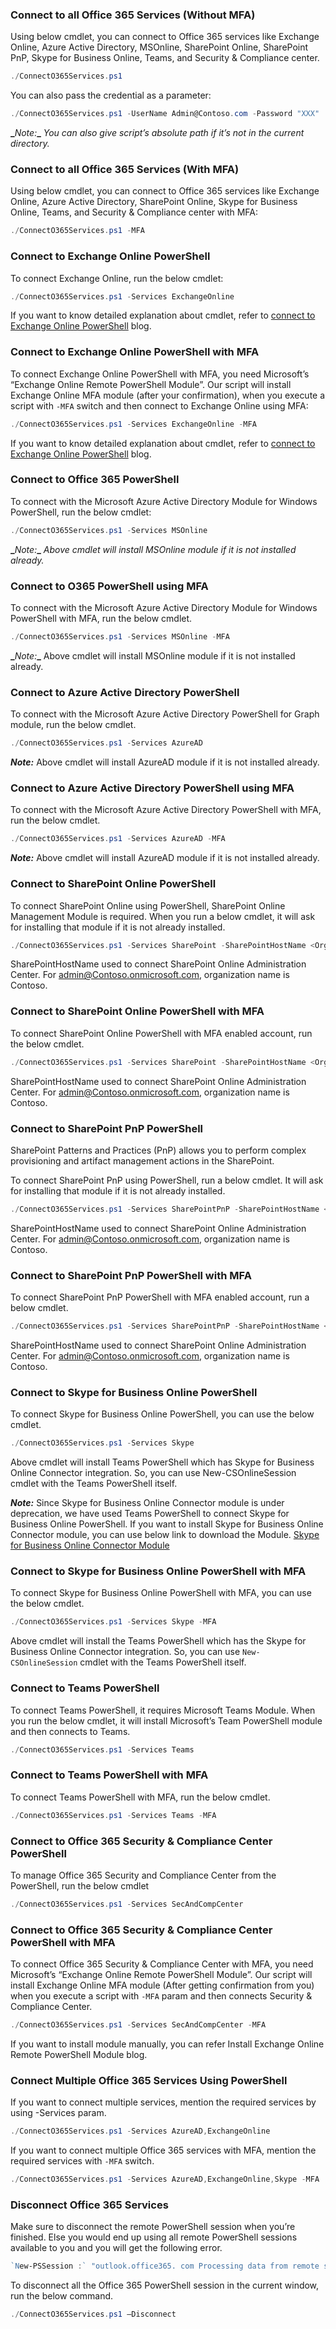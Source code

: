 ### Connect to all Office 365 Services (Without MFA)

Using below cmdlet, you can connect to Office 365 services like Exchange Online, Azure Active Directory, MSOnline, SharePoint Online, SharePoint PnP, Skype for Business Online, Teams, and Security & Compliance center.

``` powershell
./ConnectO365Services.ps1
```

You can also pass the credential as a parameter:

```powershell
./ConnectO365Services.ps1 -UserName Admin@Contoso.com -Password "XXX"
```

**_**_Note:_**_** *You can also give script’s absolute path if it’s not in the current directory.*

### Connect to all Office 365 Services (With MFA)

Using below cmdlet, you can connect to Office 365 services like Exchange Online, Azure Active Directory, SharePoint Online, Skype for Business Online, Teams, and Security & Compliance center with MFA:

```powershell
./ConnectO365Services.ps1 -MFA
```

### Connect to Exchange Online PowerShell

To connect Exchange Online, run the below cmdlet:

```powershell
./ConnectO365Services.ps1 -Services ExchangeOnline
```

If you want to know detailed explanation about cmdlet, refer to [connect to Exchange Online PowerShell](https://o365reports.com/2019/08/22/connect-exchange-online-powershell/) blog.

### Connect to Exchange Online PowerShell with MFA

To connect Exchange Online PowerShell with MFA, you need Microsoft’s “Exchange Online Remote PowerShell Module”. Our script will install Exchange Online MFA module (after your confirmation), when you execute a script with `-MFA` switch and then connect to Exchange Online using MFA:

```powershell
./ConnectO365Services.ps1 -Services ExchangeOnline -MFA
```

If you want to know detailed explanation about cmdlet, refer to [connect to Exchange Online PowerShell](https://o365reports.com/2019/08/22/connect-exchange-online-powershell/) blog.

### Connect to Office 365 PowerShell

To connect with the Microsoft Azure Active Directory Module for Windows PowerShell, run the below cmdlet:

```powershell
./ConnectO365Services.ps1 -Services MSOnline
```

**_**_Note:_**_** *Above cmdlet will install MSOnline module if it is not installed already.*

### Connect to O365 PowerShell using MFA

To connect with the Microsoft Azure Active Directory Module for Windows PowerShell with MFA, run the below cmdlet. 

```powershell
./ConnectO365Services.ps1 -Services MSOnline -MFA
```

**_**_Note:_**_** Above cmdlet will install MSOnline module if it is not installed already. 

### Connect to Azure Active Directory PowerShell

To connect with the Microsoft Azure Active Directory PowerShell for Graph module, run the below cmdlet. 

```powershell
./ConnectO365Services.ps1 -Services AzureAD
```

**_Note:_** Above cmdlet will install AzureAD module if it is not installed already. 

### Connect to Azure Active Directory PowerShell using MFA

To connect with the Microsoft Azure Active Directory PowerShell with MFA, run the below cmdlet. 

```powershell
./ConnectO365Services.ps1 -Services AzureAD -MFA
```

**_Note:_** Above cmdlet will install AzureAD module if it is not installed already. 

### Connect to SharePoint Online PowerShell 

To connect SharePoint Online using PowerShell, SharePoint Online Management Module is required. When you run a below cmdlet, it will ask for installing that module if it is not already installed.  

```powershell
./ConnectO365Services.ps1 -Services SharePoint -SharePointHostName <Organization Name>
```
SharePointHostName used to connect SharePoint Online Administration Center. For admin@Contoso.onmicrosoft.com, organization name is Contoso. 

### Connect to SharePoint Online PowerShell with MFA 

To connect SharePoint Online PowerShell with MFA enabled account, run the below cmdlet. 

```powershell
./ConnectO365Services.ps1 -Services SharePoint -SharePointHostName <Organization Name> -MFA
```

SharePointHostName used to connect SharePoint Online Administration Center. For admin@Contoso.onmicrosoft.com, organization name is Contoso. 

### Connect to SharePoint PnP PowerShell

SharePoint Patterns and Practices (PnP) allows you to perform complex provisioning and artifact management actions in the SharePoint.

To connect SharePoint PnP using PowerShell, run a below cmdlet. It will ask for installing that module if it is not already installed.  

```powershell
./ConnectO365Services.ps1 -Services SharePointPnP -SharePointHostName <Organization Name>
```

SharePointHostName used to connect SharePoint Online Administration Center. For admin@Contoso.onmicrosoft.com, organization name is Contoso. 

### Connect to SharePoint PnP PowerShell with MFA

To connect SharePoint PnP PowerShell with MFA enabled account, run a below cmdlet.

```powershell
./ConnectO365Services.ps1 -Services SharePointPnP -SharePointHostName <Organization Name> -MFA
```

SharePointHostName used to connect SharePoint Online Administration Center. For admin@Contoso.onmicrosoft.com, organization name is Contoso. 

### Connect to Skype for Business Online PowerShell

To connect Skype for Business Online PowerShell, you can use the below cmdlet.

```powershell
./ConnectO365Services.ps1 -Services Skype
```

Above cmdlet will install Teams PowerShell which has Skype for Business Online Connector integration. So, you can use New-CSOnlineSession cmdlet with the Teams PowerShell itself.

**_Note:_** Since Skype for Business Online Connector module is under deprecation, we have used Teams PowerShell to connect Skype for Business Online PowerShell. If you want to install Skype for Business Online Connector module, you can use below link to download the Module.
[Skype for Business Online Connector Module](https://download.microsoft.com/download/2/0/5/2050B39B-4DA5-48E0-B768-583533B42C3B/SkypeOnlinePowerShell.Exe)

### Connect to Skype for Business Online PowerShell with MFA

To connect Skype for Business Online PowerShell with MFA, you can use the below cmdlet.

```powershell
./ConnectO365Services.ps1 -Services Skype -MFA
```

Above cmdlet will install the Teams PowerShell which has the Skype for Business Online Connector integration. So, you can use `New-CSOnlineSession` cmdlet with the Teams PowerShell itself.

### Connect to Teams PowerShell

To connect Teams PowerShell, it requires Microsoft Teams Module. When you run the below cmdlet, it will install Microsoft’s Team PowerShell module and then connects to Teams. 

```powershell
./ConnectO365Services.ps1 -Services Teams
```

### Connect to Teams PowerShell with MFA

To connect Teams PowerShell with MFA, run the below cmdlet. 

```powershell
./ConnectO365Services.ps1 -Services Teams -MFA
```

### Connect to Office 365 Security & Compliance Center PowerShell

To manage Office 365 Security and Compliance Center from the PowerShell, run the below cmdlet 

```powershell
./ConnectO365Services.ps1 -Services SecAndCompCenter
```

### Connect to Office 365 Security & Compliance Center PowerShell with MFA

To connect Office 365 Security & Compliance Center with MFA, you need Microsoft’s “Exchange Online Remote PowerShell Module”. Our script will install Exchange Online MFA module (After getting confirmation from you) when you execute a script with `-MFA` param and then connects Security & Compliance Center. 

```powershell
./ConnectO365Services.ps1 -Services SecAndCompCenter -MFA
```

If you want to install module manually, you can refer Install Exchange Online Remote PowerShell Module blog. 

### Connect Multiple Office 365 Services Using PowerShell

If you want to connect multiple services, mention the required services by using -Services param.

```powershell
./ConnectO365Services.ps1 -Services AzureAD,ExchangeOnline
```

If you want to connect multiple Office 365 services with MFA, mention the required services with `-MFA` switch.

```powershell
./ConnectO365Services.ps1 -Services AzureAD,ExchangeOnline,Skype -MFA
```

### Disconnect Office 365 Services
Make sure to disconnect the remote PowerShell session when you’re finished. Else you would end up using all remote PowerShell sessions available to you and you will get the following error. 

```powershell
`New-PSSession :` "outlook.office365. com Processing data from remote server outlook.office365. com failed with the following error message: Fail to create a runspace because you have exceeded the maximum number of connections allowed: 10 for the policy party: MaxConcurrency. Please close existing runspace and try again."
```

To disconnect all the Office 365 PowerShell session in the current window, run the below command. 

```powershell
./ConnectO365Services.ps1 –Disconnect
``` 